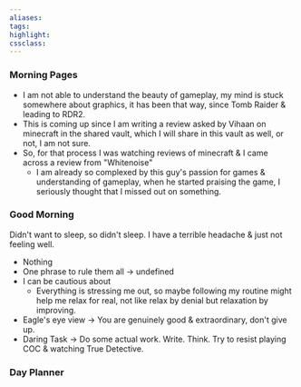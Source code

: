 ```yaml
---
aliases:  
tags:
highlight:  
cssclass:
---
```

### Morning Pages
- I am not able to understand the beauty of gameplay, my mind is stuck somewhere about graphics, it has been that way, since Tomb Raider & leading to RDR2. 
- This is coming up since I am writing a review asked by Vihaan on minecraft in the shared vault, which I will share in this vault as well, or not, I am not sure.
- So, for that process I was watching reviews of minecraft & I came across a review from "Whitenoise"
    - I am already so complexed by this guy's passion for games & understanding of gameplay, when he started praising the game, I seriously thought that I missed out on something.
### Good Morning
Didn't want to sleep, so didn't sleep. I have a terrible headache & just not feeling well.
- Nothing
- One phrase to rule them all → undefined
- I can be cautious about
    - Everything is stressing me out, so maybe following my routine might help me relax for real, not like relax by denial but relaxation by improving.
- Eagle's eye view → You are genuinely good & extraordinary, don't give up.
- Daring Task → Do some actual work. Write. Think. Try to resist playing COC & watching True Detective.

### Day Planner

